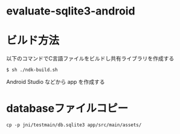 # evaluate-sqlite3-android

# ビルド方法

以下のコマンドでC言語ファイルをビルドし共有ライブラリを作成する

```
$ sh ./ndk-build.sh
```

Android Studio などから app を作成する

# databaseファイルコピー

```
cp -p jni/testmain/db.sqlite3 app/src/main/assets/
```

